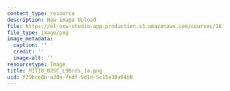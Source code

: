```yaml
---
content_type: resource
description: New image Upload
file: https://ol-ocw-studio-app-production.s3.amazonaws.com/courses/18-02sc-multivariable-calculus-fall-2010/f29bce8ba30a7edf5d1d5c15e30a94b0_MIT18_02SC_L9Brds_1a.png
file_type: image/png
image_metadata:
  caption: ''
  credit: ''
  image-alt: ''
resourcetype: Image
title: MIT18_02SC_L9Brds_1a.png
uid: f29bce8b-a30a-7edf-5d1d-5c15e30a94b0
---
```

